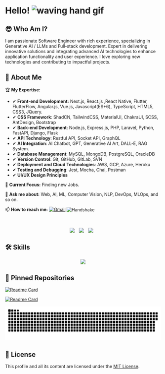 # Hello! <img src="https://user-images.githubusercontent.com/72663882/171687151-bb31c996-c9d2-49c8-b593-734946893b23.gif" alt="waving hand gif" aria-hidden="true" width="40" />

## 😎 Who Am I?

I am passionate Software Engineer with rich experience, specializing in Generative AI / LLMs and Full-stack development. Expert in delivering innovative solutions and integrating advanced AI technologies to enhance application functionality and user experience. I love exploring new technologies and contributing to impactful projects.

<!-- Please visit my [website](https://phoenix19950512.github.io). -->

## 🚀 About Me

🏆 **My Expertise:**

- ✔ **Front-end Development:** Next.js, React.js ,React Native, Flutter, FlutterFlow, Angular.js, Vue.js, Javascript(ES+6), TypeScript, HTML5, CSS3, JQuery.
- ✔ **CSS Framework**: ShadCN, TailwindCSS, MaterialUI, ChakraUI, SCSS, AntDesign, Bootstrap
- ✔ **Back-end Development**: Node.js, Express.js, PHP, Laravel, Python, FastAPI, Django, Flask
- ✔ **API Technology**: Restful API, Socket API, GraphQL
- ✔ **AI Integration**: AI Chatbot, GPT, Generative AI Art, DALL-E, RAG System.
- ✔ **Database Management**: MySQL, MongoDB, PostgreSQL, OracleDB
- ✔ **Version Control**: Git, GitHub, GitLab, SVN
- ✔ **Deployment and Cloud Technologies**: AWS, GCP, Azure, Heroku
- ✔ **Testing and Debugging**: Jest, Mocha, Chai, Postman
- ✔ **UI/UX Design Principles**

🔭 **Current Focus:** Finding new Jobs.

💬 **Ask me about:** Web, AI, ML, Computer Vision, NLP, DevOps, MLOps, and so on.

📫 **How to reach me:** [![Gmail](https://img.shields.io/badge/Gmail-EA4335?style=flat&logo=gmail&logoColor=white)](mailto:oskarjacobs02@gmail.com) <img src="https://raw.githubusercontent.com/Tarikul-Islam-Anik/Animated-Fluent-Emojis/master/Emojis/Hand%20gestures/Handshake.png" alt="Handshake" width="25" height="25" align="center" />

<img src="https://komarev.com/ghpvc/?username=top-developer777&style=for-the-badge&color=orange" alt=""/>

<p align="center">
  <img src="https://assets.leetcode.com/static_assets/public/images/badges/2024/gif/2024-05.gif" width="60px" style="margin-right: 10px;">
  <img src="https://assets.leetcode.com/static_assets/public/images/badges/2024/gif/2024-06.gif" width="60px" style="margin-right: 10px;">
  <img src="https://assets.leetcode.com/static_assets/public/images/badges/2024/gif/2024-07.gif" width="60px" style="margin-right: 10px;">
</p>

## 🛠️ Skills
<p align="center">
  <img src="https://skillicons.dev/icons?i=py,tensorflow,pytorch,aws,gcp,azure,docker,kubernetes,opencv,sklearn,nextjs,react,angular,django,fastapi,flask,express,nestjs,laravel,mysql,mongodb,prisma,postgres,tailwind,selenium,ts,js,php,css,html,cs,cpp,dotnet,github" />
</p>

## 📌 Pinned Repositories

[![Readme Card](https://github-readme-stats.vercel.app/api/pin/?username=top-developer777&repo=llama_voice_chatbot_multi_language)](https://github.com/top-developer777/llama_voice_chatbot_multi_language)

[![Readme Card](https://github-readme-stats.vercel.app/api/pin/?username=top-developer777&repo=chatbot_rag_llama)](https://github.com/top-developer777/chatbot_rag_llama)

<p align="center">
 <img width="1000" src="assets/github-snake.svg" alt="snake"/>
</p>

## 📜 License

This profile and all its content are licensed under the [MIT License](LICENSE).
